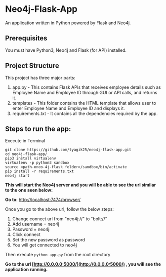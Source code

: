 # Neo4j-Flask-App
An application written in Python powered by Flask and Neo4j.

## Prerequisites
You must have Python3, Neo4j and Flask (for API) installed.

## Project Structure
This project has three major parts:

1. app.py - This contains Flask APIs that receives employee details such as Employee Name and Employee ID through GUI or API calls, and returns it.
2. templates - This folder contains the HTML template that allows user to enter Employee Name and Employee ID and displays it.
3. requirements.txt - It contains all the dependencies required by the app.

## Steps to run the app:
Execute in Terminal

```
git clone https://github.com/tyagik25/neo4j-flask-app.git
cd neo4j-flask-app/   
pip3 install virtualenv   
virtualenv -p python3 sandbox   
source <path-oneo-4j-flask folder>/sandbox/bin/activate
pip install -r requirements.txt     
neo4j start
```
**This will start the Neo4j server and you will be able to see the url similar to the one seen below:**

**Go to**:
[http://localhost:7474/browser/](http://localhost:7474/browser/)

Once you go to the above url, follow the below steps:

1. Change connect url from "neo4j://" to "bolt://"
2. Add username = neo4j
3. Password = neo4j
4. Click connect
5. Set the new password as password
6. You will get connected to neo4j

Then execute ```python app.py``` from the root directory

**Go to the url 
[http://0.0.0.0:5000/](http://0.0.0.0:5000/) , you will see the application running.**





